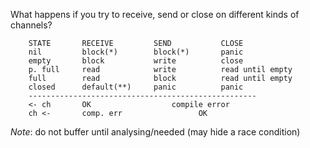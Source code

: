 What happens if you try to receive, send or close on different kinds of channels?

```
    STATE       RECEIVE         SEND           CLOSE
    nil         block(*)        block(*)       panic
    empty       block           write          close
    p. full     read            write          read until empty
    full        read            block          read until empty
    closed      default(**)     panic          panic
    ---------------------------------------------------
    <- ch       OK                  compile error
    ch <-       comp. err                 OK

```

_Note_: do not buffer until analysing/needed (may hide a race condition)